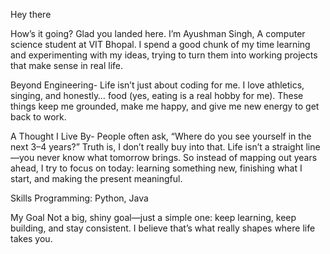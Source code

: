 Hey there

How’s it going? Glad you landed here.
I’m Ayushman Singh,
A computer science student at VIT Bhopal. I spend a good chunk of my time learning and experimenting with my ideas, trying to turn them into working projects that make sense in real life.

Beyond Engineering-
Life isn’t just about coding for me. I love athletics, singing, and honestly… food (yes, eating is a real hobby for me). These things keep me grounded, make me happy, and give me new energy to get back to work.

A Thought I Live By-
People often ask, “Where do you see yourself in the next 3–4 years?”
Truth is, I don’t really buy into that. Life isn’t a straight line—you never know what tomorrow brings. So instead of mapping out years ahead, I try to focus on today: learning something new, finishing what I start, and making the present meaningful.

Skills
Programming: Python, Java

My Goal
Not a big, shiny goal—just a simple one: keep learning, keep building, and stay consistent. I believe that’s what really shapes where life takes you.
